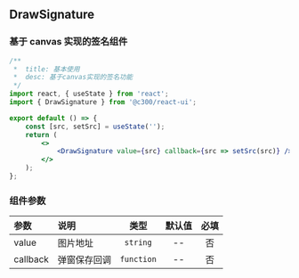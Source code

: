 ## DrawSignature

### 基于 canvas 实现的签名组件

```jsx
/**
 *  title: 基本使用
 *  desc: 基于canvas实现的签名功能
 */
import react, { useState } from 'react';
import { DrawSignature } from '@c300/react-ui';

export default () => {
    const [src, setSrc] = useState('');
    return (
        <>
            <DrawSignature value={src} callback={src => setSrc(src)} />
        </>
    );
};
```

### 组件参数

| 参数     | 说明         |    类型    | 默认值 | 必填 |
| :------- | :----------- | :--------: | :----: | :--: |
| value    | 图片地址     |  `string`  |   --   |  否  |
| callback | 弹窗保存回调 | `function` |   --   |  否  |
